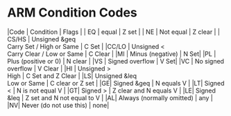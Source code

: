 # ARM Condition Codes


|Code | Condition | Flags |
| EQ | equal | Z set |
| NE | Not equal | Z clear |
| CS/HS | Unsigned &geq <br> Carry Set / High or Same | C Set |
|CC/LO | Unsigned < <br> Carry Clear / Low or Same | C Clear |
|MI | Minus (negative) | N Set|
|PL | Plus (positive or 0) | N clear |
|VS | Signed overflow | V Set|
|VC | No signed overflow | V Clear |
|HI | Unsigned > <br> High | C Set and Z Clear |
|LS| Unsigned &leq <br> Low or Same | C clear or Z set |
|GE| Signed &geq | N equals V |
|LT| Signed < | N is not equal V |
|GT| Signed > | Z clear and N equals V |
|LE| Signed &leq | Z set and N not equal to V |
|AL| Always (normally omitted) | any |
|NV| Never (do not use this) | none|
